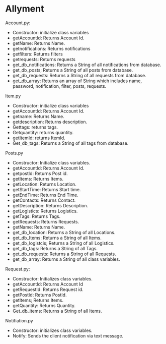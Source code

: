 # Allyment
Account.py:
-	Constructor: initialize class variables
-	getAccountId: Returns Account Id.
-	getName: Returns Name.
-	getnotifications: Returns notifications
-	getfilters: Returns filters
-	getrequests: Returns requests
-	get_db_notifications: Returns a String of all notifications from database.
-	get_db_posts; Returns a String of all posts from database.
-	get_db_requests: Returns a String of all requests from database.
-	get_db_array: Returns an array of String which includes name, password, notification, filter, posts, requests.


Item.py
-	Constructor: initialize class variables
-	getAccountId: Returns Account Id.
-	getname: Returns Name.
-	getdescription: Returns description.
-	Gettags: returns tags.
-	Getquantity: returns quantity.
-	getItemId: returns ItemId.
-	Get_db_tags: Returns a String of all tags from database.


Posts.py
-	Constructor: Initialize class variables.
-	getAccountId: Returns Account Id.
-	getpostId: Returns Post id.
-	getItems: Returns Items.
-	getLocation: Returns Location.
-	getStartTime: Returns Start time.
-	getEndTime: Returns End Time.
-	getContacts: Returns Contact.
-	getDescription: Returns Description.
-	getLogistics: Returns Logistics.
-	getTags: Returns Tags.
-	getRequests: Returns Requests.
-	getName: Returns Name.
-	get_db_location: Returns a String of all Locations.
-	get_db_Items: Returns a String of all Items.
-	get_db_logistcis; Returns a String of all Logistics.
-	get_db_tags: Returns a String of all Tags.
-	get_db_requests: Returns a String of all Requests.
-	get_db_array: Returns a String of all class variables.


Request.py:
-	Constructor: Initializes class variables.
-	getAccountId: Returns Account Id
-	getRequestId: Returns Request id.
-	getPostId: Returns PostId.
-	getItems; Returns Items.
-	getQuantity: Returns Quantity.
-	Get_db_items: Returns a String of all Items.


Notifiation.py
-	Constructor: initializes class variables.
-	Notify: Sends the client notification via text message.
